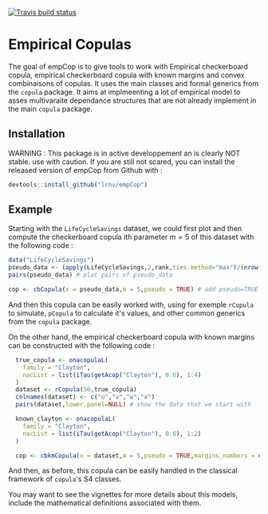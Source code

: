 [![Travis build status](https://travis-ci.org/lrnv/empCop.svg?branch=master)](https://travis-ci.org/lrnv/empCop)

# Empirical Copulas

The goal of empCop is to give tools to work with Empirical checkerboard copula, empirical checkerboard copula with known margins and convex combinaisons of copulas. It uses the main classes and formal generics from the `copula` package. It aims at implmeenting a lot of empirical model to asses multivaraite dependance structures that are not already implement in the main `copula` package. 

## Installation

WARNING : This package is in active developpement an is clearly NOT stable. use with caution. If you are still not scared, you can install the released version of empCop from Github with :

``` r
devtools::install_github("lrnv/empCop")
```

## Example

Starting with the `LifeCycleSavings` dataset, we could first plot and then compute the checkerboard copula ith parameter $m=5$ of this dataset with the following code : 

``` r
data("LifeCycleSavings")
pseudo_data <- (apply(LifeCycleSavings,2,rank,ties.method="max")/(nrow(LifeCycleSavings)+1))
pairs(pseudo_data) # plot pairs of pseudo_data

cop <- cbCopula(x = pseudo_data,m = 5,pseudo = TRUE) # add pseudo=TRUE if you provided pseudo observation
```

And then this copula can be easily worked with, using for exemple `rCopula` to simulate, `pCopula` to calculate it's values, and other common generics from the `copula` package.

On the other hand, the empirical checkerboard copula with known margins can be constructed with the following code : 


``` r
  true_copula <- onacopulaL(
    family = "Clayton",
    nacList = list(iTau(getAcop("Clayton"), 0.6), 1:4)
  )
  dataset <- rCopula(50,true_copula) 
  colnames(dataset) <- c("u","v","w","x")
  pairs(dataset,lower.panel=NULL) # show the data that we start with

  known_clayton <- onacopulaL(
    family = "Clayton",
    nacList = list(iTau(getAcop("Clayton"), 0.6), 1:2)
  )

  cop <- cbkmCopula(x = dataset,m = 5,pseudo = TRUE,margins_numbers = c(2,3),known_cop = known_clayton)
```

And then, as before, this copula can be easily handled in the classical framework of `copula`'s S4 classes.

You may want to see the vignettes for more details about this models, include the mathematical definitions associated with them.